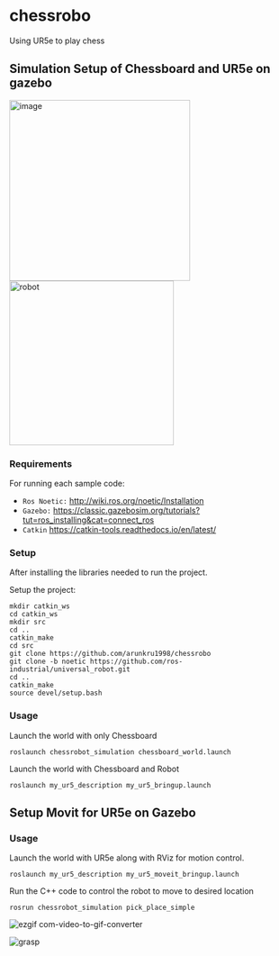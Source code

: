 # chessrobo
Using UR5e to play chess 


## Simulation Setup of Chessboard and UR5e on gazebo


<img width="321" alt="image" src="https://github.com/arunkru1998/chessrobo/assets/114765006/51d7edb9-a888-471c-ba89-d17a0e4db8e4">
<img width="292" alt="robot" src="https://github.com/arunkru1998/chessrobo/assets/114765006/cf5b256c-9625-49ee-97fd-353b25b6acc9">


### Requirements

For running each sample code:
- `Ros Noetic:` http://wiki.ros.org/noetic/Installation
- `Gazebo:` https://classic.gazebosim.org/tutorials?tut=ros_installing&cat=connect_ros
- `Catkin` https://catkin-tools.readthedocs.io/en/latest/

### Setup

After installing the libraries needed to run the project. 

Setup the project:
```
mkdir catkin_ws
cd catkin_ws
mkdir src
cd ..
catkin_make
cd src
git clone https://github.com/arunkru1998/chessrobo
git clone -b noetic https://github.com/ros-industrial/universal_robot.git
cd ..
catkin_make
source devel/setup.bash
```

### Usage

Launch the world with only Chessboard
```
roslaunch chessrobot_simulation chessboard_world.launch 
```
Launch the world with Chessboard and Robot
```
roslaunch my_ur5_description my_ur5_bringup.launch 
```
## Setup Movit for UR5e on Gazebo

### Usage


Launch the world with UR5e along with RViz for motion control.
```
roslaunch my_ur5_description my_ur5_moveit_bringup.launch
```
Run the C++ code to control the robot to move to desired location
```
rosrun chessrobot_simulation pick_place_simple
```
![ezgif com-video-to-gif-converter](https://github.com/arunkru1998/chessrobo/assets/114765006/4d048b2e-d9fd-42a0-99ac-d42fe5c5c1d7)

![grasp](https://github.com/arunkru1998/chessrobo/assets/114765006/b62323f0-336b-4418-8ee7-98695029eed5)




